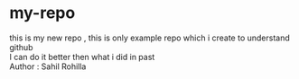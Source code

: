 # my-repo
this is my new repo , this is only example repo which i create to understand github
<br>
I can do it better then what i did in past
<br>
Author : Sahil Rohilla
